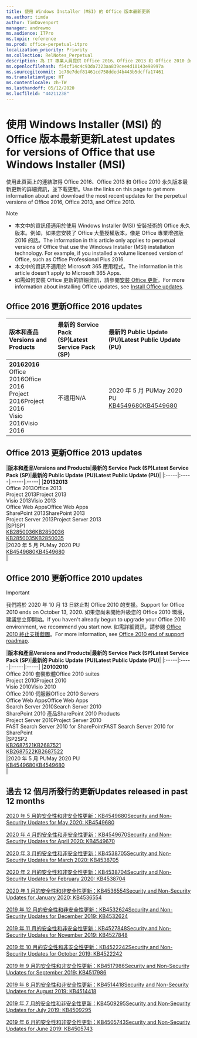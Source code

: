 ```yaml
---
title: 使用 Windows Installer (MSI) 的 Office 版本最新更新
ms.author: timda
author: TimDavenport
manager: andrewmo
ms.audience: ITPro
ms.topic: reference
ms.prod: office-perpetual-itpro
localization_priority: Priority
ms.collection: RelNotes_Perpetual
description: 為 IT 專業人員提供 Office 2016、Office 2013 和 Office 2010 永久版本的最新更新資訊連結
ms.openlocfilehash: f54cf14c4c93da7323aa839cee4d10143e98997a
ms.sourcegitcommit: 1c78e7def81461cd758dded4b443b5dcffa17461
ms.translationtype: HT
ms.contentlocale: zh-TW
ms.lasthandoff: 05/12/2020
ms.locfileid: "44211238"
---
```

# <a name="latest-updates-for-versions-of-office-that-use-windows-installer-msi"></a><span data-ttu-id="d2794-103">使用 Windows Installer (MSI) 的 Office 版本最新更新</span><span class="sxs-lookup"><span data-stu-id="d2794-103">Latest updates for versions of Office that use Windows Installer (MSI)</span></span>

<span data-ttu-id="d2794-104">使用此頁面上的連結取得 Office 2016、Office 2013 和 Office 2010 永久版本最新更新的詳細資訊，並下載更新。</span><span class="sxs-lookup"><span data-stu-id="d2794-104">Use the links on this page to get more information about and download the most recent updates for the perpetual versions of Office 2016, Office 2013, and Office 2010.</span></span>
  
 
> [!NOTE]
> - <span data-ttu-id="d2794-p101">本文中的資訊僅適用於使用 Windows Installer (MSI) 安裝技術的 Office 永久版本。例如，如果您安裝了 Office 大量授權版本，像是 Office 專業增強版 2016 的話。</span><span class="sxs-lookup"><span data-stu-id="d2794-p101">The information in this article only applies to perpetual versions of Office that use the Windows Installer (MSI) installation technology. For example, if you installed a volume licensed version of Office, such as Office Professional Plus 2016.</span></span>
> - <span data-ttu-id="d2794-107">本文中的資訊不適用於 Microsoft 365 應用程式。</span><span class="sxs-lookup"><span data-stu-id="d2794-107">The information in this article doesn't apply to Microsoft 365 Apps.</span></span>
> - <span data-ttu-id="d2794-108">如需如何安裝 Office 更新的詳細資訊，請參閱[安裝 Office 更新](https://support.office.com/article/2ab296f3-7f03-43a2-8e50-46de917611c5)。</span><span class="sxs-lookup"><span data-stu-id="d2794-108">For more information about installing Office updates, see [Install Office updates](https://support.office.com/article/2ab296f3-7f03-43a2-8e50-46de917611c5).</span></span> 


## <a name="office-2016-updates"></a><span data-ttu-id="d2794-109">Office 2016 更新</span><span class="sxs-lookup"><span data-stu-id="d2794-109">Office 2016 updates</span></span>

|<span data-ttu-id="d2794-110">**版本和產品**</span><span class="sxs-lookup"><span data-stu-id="d2794-110">**Versions and Products**</span></span>|<span data-ttu-id="d2794-111">**最新的 Service Pack (SP)**</span><span class="sxs-lookup"><span data-stu-id="d2794-111">**Latest Service Pack (SP)**</span></span>|<span data-ttu-id="d2794-112">**最新的 Public Update (PU)**</span><span class="sxs-lookup"><span data-stu-id="d2794-112">**Latest Public Update (PU)**</span></span>|
|:-----|:-----|:-----|
|<span data-ttu-id="d2794-113">**2016**</span><span class="sxs-lookup"><span data-stu-id="d2794-113">**2016**</span></span> <br/> <span data-ttu-id="d2794-114">Office 2016</span><span class="sxs-lookup"><span data-stu-id="d2794-114">Office 2016</span></span>  <br/> <span data-ttu-id="d2794-115">Project 2016</span><span class="sxs-lookup"><span data-stu-id="d2794-115">Project 2016</span></span>  <br/> <span data-ttu-id="d2794-116">Visio 2016</span><span class="sxs-lookup"><span data-stu-id="d2794-116">Visio 2016</span></span>  <br/> |<span data-ttu-id="d2794-117">不適用</span><span class="sxs-lookup"><span data-stu-id="d2794-117">N/A</span></span>  <br/> |<span data-ttu-id="d2794-118">2020 年 5 月 PU</span><span class="sxs-lookup"><span data-stu-id="d2794-118">May 2020 PU</span></span>  <br/> [<span data-ttu-id="d2794-119">KB4549680</span><span class="sxs-lookup"><span data-stu-id="d2794-119">KB4549680</span></span>](https://support.microsoft.com/help/4549680) <br/> |
   
## <a name="office-2013-updates"></a><span data-ttu-id="d2794-120">Office 2013 更新</span><span class="sxs-lookup"><span data-stu-id="d2794-120">Office 2013 updates</span></span>

|<span data-ttu-id="d2794-121">**版本和產品**</span><span class="sxs-lookup"><span data-stu-id="d2794-121">**Versions and Products**</span></span>|<span data-ttu-id="d2794-122">**最新的 Service Pack (SP)**</span><span class="sxs-lookup"><span data-stu-id="d2794-122">**Latest Service Pack (SP)**</span></span>|<span data-ttu-id="d2794-123">**最新的 Public Update (PU)**</span><span class="sxs-lookup"><span data-stu-id="d2794-123">**Latest Public Update (PU)**</span></span>|
|:-----|:-----|:-----|:-----|
|<span data-ttu-id="d2794-124">**2013**</span><span class="sxs-lookup"><span data-stu-id="d2794-124">**2013**</span></span> <br/> <span data-ttu-id="d2794-125">Office 2013</span><span class="sxs-lookup"><span data-stu-id="d2794-125">Office 2013</span></span>  <br/> <span data-ttu-id="d2794-126">Project 2013</span><span class="sxs-lookup"><span data-stu-id="d2794-126">Project 2013</span></span>  <br/> <span data-ttu-id="d2794-127">Visio 2013</span><span class="sxs-lookup"><span data-stu-id="d2794-127">Visio 2013</span></span>  <br/> <span data-ttu-id="d2794-128">Office Web Apps</span><span class="sxs-lookup"><span data-stu-id="d2794-128">Office Web Apps</span></span>  <br/> <span data-ttu-id="d2794-129">SharePoint 2013</span><span class="sxs-lookup"><span data-stu-id="d2794-129">SharePoint 2013</span></span>  <br/> <span data-ttu-id="d2794-130">Project Server 2013</span><span class="sxs-lookup"><span data-stu-id="d2794-130">Project Server 2013</span></span>  <br/> |<span data-ttu-id="d2794-131">SP1</span><span class="sxs-lookup"><span data-stu-id="d2794-131">SP1</span></span> <br/> [<span data-ttu-id="d2794-132">KB2850036</span><span class="sxs-lookup"><span data-stu-id="d2794-132">KB2850036</span></span>](https://support.microsoft.com/kb/2850036) <br/>[<span data-ttu-id="d2794-133">KB2850035</span><span class="sxs-lookup"><span data-stu-id="d2794-133">KB2850035</span></span>](https://support.microsoft.com/kb/2850035) <br/> |<span data-ttu-id="d2794-134">2020 年 5 月 PU</span><span class="sxs-lookup"><span data-stu-id="d2794-134">May 2020 PU</span></span>  <br/> [<span data-ttu-id="d2794-135">KB4549680</span><span class="sxs-lookup"><span data-stu-id="d2794-135">KB4549680</span></span>](https://support.microsoft.com/help/4549680) <br/> |
   
## <a name="office-2010-updates"></a><span data-ttu-id="d2794-136">Office 2010 更新</span><span class="sxs-lookup"><span data-stu-id="d2794-136">Office 2010 updates</span></span>
> [!IMPORTANT]
<span data-ttu-id="d2794-137">我們將於 2020 年 10 月 13 日終止對 Office 2010 的支援。</span><span class="sxs-lookup"><span data-stu-id="d2794-137">Support for Office 2010 ends on October 13, 2020.</span></span> <span data-ttu-id="d2794-138">如果您尚未開始升級您的 Office 2010 環境，建議您立即開始。</span><span class="sxs-lookup"><span data-stu-id="d2794-138">If you haven't already begun to upgrade your Office 2010 environment, we recommend you start now.</span></span> <span data-ttu-id="d2794-139">如需詳細資訊，請參閱 [Office 2010 終止支援藍圖](https://docs.microsoft.com/DeployOffice/office-2010-end-support-roadmap)。</span><span class="sxs-lookup"><span data-stu-id="d2794-139">For more information, see [Office 2010 end of support roadmap](https://docs.microsoft.com/DeployOffice/office-2010-end-support-roadmap).</span></span>

|<span data-ttu-id="d2794-140">**版本和產品**</span><span class="sxs-lookup"><span data-stu-id="d2794-140">**Versions and Products**</span></span>|<span data-ttu-id="d2794-141">**最新的 Service Pack (SP)**</span><span class="sxs-lookup"><span data-stu-id="d2794-141">**Latest Service Pack (SP)**</span></span>|<span data-ttu-id="d2794-142">**最新的 Public Update (PU)**</span><span class="sxs-lookup"><span data-stu-id="d2794-142">**Latest Public Update (PU)**</span></span>|
|:-----|:-----|:-----|:-----|
|<span data-ttu-id="d2794-143">**2010**</span><span class="sxs-lookup"><span data-stu-id="d2794-143">**2010**</span></span> <br/> <span data-ttu-id="d2794-144">Office 2010 套裝軟體</span><span class="sxs-lookup"><span data-stu-id="d2794-144">Office 2010 suites</span></span>  <br/> <span data-ttu-id="d2794-145">Project 2010</span><span class="sxs-lookup"><span data-stu-id="d2794-145">Project 2010</span></span>  <br/> <span data-ttu-id="d2794-146">Visio 2010</span><span class="sxs-lookup"><span data-stu-id="d2794-146">Visio 2010</span></span>  <br/> <span data-ttu-id="d2794-147">Office 2010 伺服器</span><span class="sxs-lookup"><span data-stu-id="d2794-147">Office 2010 Servers</span></span>  <br/> <span data-ttu-id="d2794-148">Office Web Apps</span><span class="sxs-lookup"><span data-stu-id="d2794-148">Office Web Apps</span></span>  <br/> <span data-ttu-id="d2794-149">Search Server 2010</span><span class="sxs-lookup"><span data-stu-id="d2794-149">Search Server 2010</span></span>  <br/> <span data-ttu-id="d2794-150">SharePoint 2010 產品</span><span class="sxs-lookup"><span data-stu-id="d2794-150">SharePoint 2010 Products</span></span>  <br/> <span data-ttu-id="d2794-151">Project Server 2010</span><span class="sxs-lookup"><span data-stu-id="d2794-151">Project Server 2010</span></span>  <br/> <span data-ttu-id="d2794-152">FAST Search Server 2010 for SharePoint</span><span class="sxs-lookup"><span data-stu-id="d2794-152">FAST Search Server 2010 for SharePoint</span></span>  <br/> |<span data-ttu-id="d2794-153">SP2</span><span class="sxs-lookup"><span data-stu-id="d2794-153">SP2</span></span> <br/>[<span data-ttu-id="d2794-154">KB2687521</span><span class="sxs-lookup"><span data-stu-id="d2794-154">KB2687521</span></span>](https://support.microsoft.com/kb/2687521) <br/> [<span data-ttu-id="d2794-155">KB2687522</span><span class="sxs-lookup"><span data-stu-id="d2794-155">KB2687522</span></span>](https://support.microsoft.com/kb/2687522) <br/> |<span data-ttu-id="d2794-156">2020 年 5 月 PU</span><span class="sxs-lookup"><span data-stu-id="d2794-156">May 2020 PU</span></span>  <br/> [<span data-ttu-id="d2794-157">KB4549680</span><span class="sxs-lookup"><span data-stu-id="d2794-157">KB4549680</span></span>](https://support.microsoft.com/help/4549680) <br/>|
   

   
## <a name="updates-released-in-past-12-months"></a><span data-ttu-id="d2794-158">過去 12 個月所發行的更新</span><span class="sxs-lookup"><span data-stu-id="d2794-158">Updates released in past 12 months</span></span>

[<span data-ttu-id="d2794-159">2020 年 5 月的安全性和非安全性更新：KB4549680</span><span class="sxs-lookup"><span data-stu-id="d2794-159">Security and Non-Security Updates for May 2020: KB4549680</span></span>](https://support.microsoft.com/help/4549680)

[<span data-ttu-id="d2794-160">2020 年 4 月的安全性和非安全性更新：KB4549670</span><span class="sxs-lookup"><span data-stu-id="d2794-160">Security and Non-Security Updates for April 2020: KB4549670</span></span>](https://support.microsoft.com/help/4549670)

[<span data-ttu-id="d2794-161">2020 年 3 月的安全性和非安全性更新：KB4538705</span><span class="sxs-lookup"><span data-stu-id="d2794-161">Security and Non-Security Updates for March 2020: KB4538705</span></span>](https://support.microsoft.com/help/4538705)

[<span data-ttu-id="d2794-162">2020 年 2 月的安全性和非安全性更新：KB4538704</span><span class="sxs-lookup"><span data-stu-id="d2794-162">Security and Non-Security Updates for February 2020: KB4538704</span></span>](https://support.microsoft.com/help/4538704)

[<span data-ttu-id="d2794-163">2020 年 1 月的安全性和非安全性更新：KB4536554</span><span class="sxs-lookup"><span data-stu-id="d2794-163">Security and Non-Security Updates for January 2020: KB4536554</span></span>](https://support.microsoft.com/help/4536554)

[<span data-ttu-id="d2794-164">2019 年 12 月的安全性和非安全性更新：KB4532624</span><span class="sxs-lookup"><span data-stu-id="d2794-164">Security and Non-Security Updates for December 2019: KB4532624</span></span>](https://support.microsoft.com/help/4532624)

[<span data-ttu-id="d2794-165">2019 年 11 月的安全性和非安全性更新：KB4527848</span><span class="sxs-lookup"><span data-stu-id="d2794-165">Security and Non-Security Updates for November 2019: KB4527848</span></span>](https://support.microsoft.com/help/4527848)

[<span data-ttu-id="d2794-166">2019 年 10 月的安全性和非安全性更新：KB4522242</span><span class="sxs-lookup"><span data-stu-id="d2794-166">Security and Non-Security Updates for October 2019: KB4522242</span></span>](https://support.microsoft.com/help/4522242)

[<span data-ttu-id="d2794-167">2019 年 9 月的安全性和非安全性更新：KB4517986</span><span class="sxs-lookup"><span data-stu-id="d2794-167">Security and Non-Security Updates for September 2019: KB4517986</span></span>](https://support.microsoft.com/help/4517986 )

[<span data-ttu-id="d2794-168">2019 年 8 月的安全性和非安全性更新：KB4514418</span><span class="sxs-lookup"><span data-stu-id="d2794-168">Security and Non-Security Updates for August 2019: KB4514418</span></span>](https://support.microsoft.com/help/4514418)

[<span data-ttu-id="d2794-169">2019 年 7 月的安全性和非安全性更新：KB4509295</span><span class="sxs-lookup"><span data-stu-id="d2794-169">Security and Non-Security Updates for July 2019: KB4509295</span></span>](https://support.microsoft.com/help/4509295)

[<span data-ttu-id="d2794-170">2019 年 6 月的安全性和非安全性更新：KB4505743</span><span class="sxs-lookup"><span data-stu-id="d2794-170">Security and Non-Security Updates for June 2019: KB4505743</span></span>](https://support.microsoft.com/help/4505743)


 










 

   

   

  


  
 
  
 
  

  
   
  
